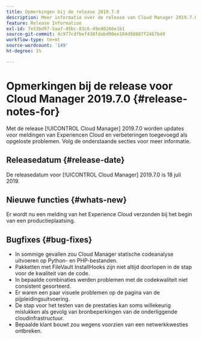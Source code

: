 ```yaml
---
title: Opmerkingen bij de release 2019.7.0
description: Meer informatie over de release van Cloud Manager 2019.7.0.
feature: Release Information
exl-id: 7e53bd97-5aa7-45bc-83c6-49e40266e1b1
source-git-commit: 4c977cdfbef438fdabd90ee104d98887f2467b49
workflow-type: tm+mt
source-wordcount: '149'
ht-degree: 1%

---
```


# Opmerkingen bij de release voor Cloud Manager 2019.7.0 {#release-notes-for}

Met de release [!UICONTROL Cloud Manager] 2019.7.0 worden updates voor meldingen van Experiencen Cloud en verbeteringen toegevoegd als opgeloste problemen. Volg de onderstaande secties voor meer informatie.

## Releasedatum {#release-date}

De releasedatum voor [!UICONTROL Cloud Manager] 2019.7.0 is 18 juli 2019.

## Nieuwe functies {#whats-new}

Er wordt nu een melding van het Experience Cloud verzonden bij het begin van een productieplaatsing.

## Bugfixes {#bug-fixes}

* In sommige gevallen zou Cloud Manager statische codeanalyse uitvoeren op Python- en PHP-bestanden.
* Pakketten met FileVault InstallHooks zijn niet altijd doorlopen in de stap voor de kwaliteit van de code.
* In bepaalde combinaties werden problemen met de codekwaliteit niet consistent gesorteerd.
* Er waren een paar visuele problemen op de pagina van de pijpleidingsuitvoering.
* De stap voor het testen van de prestaties kan soms willekeurig mislukken als gevolg van bronbeperkingen van de onderliggende cloudinfrastructuur.
* Bepaalde klant bouwt zou wegens voorzien van een netwerkkwesties ontbreken.
